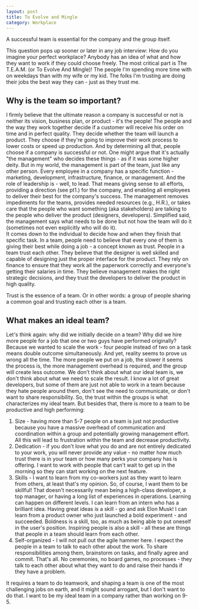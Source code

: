 ```yaml
---
layout: post 
title: To Evolve and Mingle
category: Workplace
---
```


A successful team is essential for the company and the group itself.

This question pops up sooner or later in any job interview: How do you imagine your perfect workplace?
Anybody has an idea of what and how they want to work if they could choose freely.
The most critical part is The T.E.A.M. (or To Evolve And Mingle)! 
The people I'm spending more time with on weekdays than with my wife or my kid. The folks I'm trusting are doing their jobs the best way they can - just as they trust me.

## Why is the team so important?
I firmly believe that the ultimate reason a company is successful or not is neither its vision, business plan, or product - it's the people! The people and the way they work together decide if a customer will receive his order on time and in perfect quality. They decide whether the team will launch a product. They choose if they're going to improve their work process to lower costs or speed up production. And by determining all that, people choose if a company is successful or not.
One might argue that it's actually "the management" who decides these things - as if it was some higher deity.
But in my world, the management is part of the team, just like any other person. Every employee in a company has a specific function - marketing, development, infrastructure, finance, or management. And the role of leadership is - well, to lead. That means giving sense to all efforts, providing a direction (see pt1.) for the company, and enabling all employees to deliver their best for the company's success. The management removes impediments for the teams, provides needed resources (e.g., H.R.), or takes care that the people who want something (aka stakeholders) are talking to the people who deliver the product (designers, developers). 
Simplified said, the management says what needs to be done but not how the team will do it (sometimes not even explicitly who will do it).  
It comes down to the individual to decide how and when they finish that specific task. In a team, people need to believe that every one of them is giving their best while doing a job - a concept known as trust. People in a team trust each other. They believe that the designer is well skilled and capable of designing just the proper interface for the product. They rely on finance to ensure that they work all the paperwork correctly and everyone's getting their salaries in time. They believe management makes the right strategic decisions, and they trust the developers to deliver the product in high quality. 
 
Trust is the essence of a team. Or in other words: a group of people sharing a common goal and trusting each other is a team.  

## What makes an ideal team? 
Let's think again: why did we initially decide on a team? Why did we hire more people for a job that one or two guys have performed originally? Because we wanted to scale the work - four people instead of two on a task means double outcome simultaneously. 
And yet, reality seems to prove us wrong all the time. The more people we put on a job, the slower it seems the process is, the more management overhead is required, and the group will create less outcome. We don't think about what our ideal team is, we don't think about what we need to scale the result. I know a lot of great developers, but some of them are just not able to work in a team because they hate people around them, don't see the need to communicate, or don't want to share responsibility.
So, the trust within the groups is what characterizes my ideal team. But besides that, there is more to a team to be productive and high performing:

1. Size - having more than 5-7 people on a team is just not productive because you have a massive overhead of communication and coordination within a group and potentially growing management effort. All this will lead to frustration within the team and decrease productivity.
2. Dedication - if you don't love what you do and are not entirely dedicated to your work, you will never provide any value - no matter how much trust there is in your team or how many perks your company has is offering. I want to work with people that can't wait to get up in the morning so they can start working on the next feature.
3. Skills - I want to learn from my co-workers just as they want to learn from others, at least that's my opinion. So, of course, I want them to be skillful! That doesn't necessarily mean being a high-class developer, a top manager, or having a long list of experiences in operations. Learning can happen on different levels. I can learn from an intern who has a brilliant idea. Having great ideas is a skill - go and ask Elon Musk! I can learn from a product owner who just launched a bold experiment - and succeeded. Boldness is a skill, too, as much as being able to put oneself in the user's position. Inspiring people is also a skill - all these are things that people in a team should learn from each other.
4. Self-organized - I will not pull out the agile hammer here. I expect the people in a team to talk to each other about the work. To share responsibilities among them, brainstorm on tasks, and finally agree and commit. That's all. No ceremonies, no board games, no processes - they talk to each other about what they want to do and raise their hands if they have a problem.

It requires a team to do teamwork, and shaping a team is one of the most challenging jobs on earth, and it might sound arrogant, but I don't want to do that. I want to be my ideal team in a company rather than working on 9-5. 